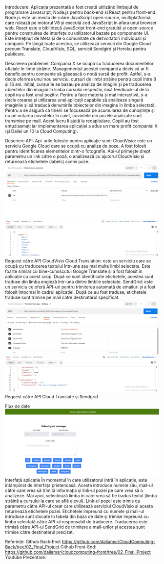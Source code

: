 Introducere:
Aplicația prezentată a fost creată utilizând limbajul de programare Javascript, Node.js pentru back-end si React pentru front-end. Node.js este un mediu de rulare JavaScript open-source, multiplatformă, care rulează pe motorul V8 și execută cod JavaScript în afara unui browser web. React este o bibliotecă JavaScript front-end gratuită și open-source pentru construirea de interfețe cu utilizatorul bazate pe componente UI. Este întreținut de Meta și de o comunitate de dezvoltatori individuali și companii. Pe lângă toate acestea, se utilizează servicii din Google Cloud precum Translate, CloudVisio, SQL, servicii Sendgird și Heroku pentru publicare.

Descrierea problemei:
Compania X se ocupă cu traducerea documentelor oficiale în limbi străine. Managementul acestei companii a decis că ar fi benefic pentru companie să găsească o nouă sursă de profit. Astfel, s-a decis oferirea unui nou serviciu: cursuri de limbi străine pentru copii între 8 și 16 ani. Inițial, cursurile se bazau pe analiza de imagini și pe traducerea obiectelor din imagini în limba cursului respectiv, însă feedback-ul de la copii nu a fost unul pozitiv. Pentru a face materia și mai interactivă, s-a decis crearea și utilizarea unei aplicații capabile să analizeze singură imaginile și să traducă denumirile obiectelor din imagine în limba selectată. Pentru a se asigură că tinerii se focusează pe acumularea de cunoștințe și nu pe notarea cuvintelor în caiet, cuvintele din pozele analizate sunt transmise pe mail. Acest lucru îi ajută la recapitulare. Copiii au fost entuziasmați iar implementarea aplicației a adus un mare profit companiei X (și Daliei un 10 la Cloud Computing).

Descriere API:
Api-urile folosite pentru aplicație sunt:
CloudVisio: este un serviciu Google Cloud care se ocupă cu analiza de poze. A fost folosit pentru identificarea elementelor dintr-o fotografie. Api-ul primește drept parametru un link către o poză, o analizează cu ajutorul CloudVisio și returnează etichetele (labels) acelei poze.
![](Pictures/CloudVisio_Req.png)
Request către API CloudVisio
Cloud Translation: este un serviciu care se ocupă cu traducerea textului într-una sau mai multe limbi selectate. Este foarte similar cu bine-cunoscutul Google Translate și a fost folosit în aplicație cu acest scop. După ce sunt identificate etichetele, acestea sunt traduse din limba engleză într-una dintre limbile selectate.
SendGrid: este un serviciu ce oferă API-uri pentru trimiterea automată de emailuri și a fost folosit întocmai în cadrul aplicației. După ce au fost traduse, etichetele traduse sunt trimise pe mail către destinatarul specificat.
![](Pictures/Translate_Mail_Req.png)
Request către API Cloud Translate și Sendgrid

Flux de date
![](Pictures/Interface.png)
Interfață aplicație
În momentul în care utilizatorul intră în aplicație, este întâmpinat de interfața prietenoasă. Acesta introduce numele său, mail-ul către care vrea să trimită informația și link-ul pozei pe care vrea să o analizeze. Mai apoi, selectează limba în care vrea să fie tradus textul (limba străină a cursului la care se află elevul). Link-ul pozei este trimis ca parametru către API-ul creat care utilizează serviciul CloudVisio și acesta returnează etichetele pozei. Etichetele împreună cu numele și mail-ul introduse sunt stocate în tabela din baza de date și trimise împreună cu limba selectată către API-ul responsabil de traducere. Traducerea este trimisă către API-ul SendGrid de trimitere a mail-urilor și acestea sunt trimise către destinatarul precizat.

Referințe:
Github Back-End: https://github.com/daliamsr/CloudComputing-Back/tree/02_Final_Project
Github Front-End: https://github.com/daliamsr/cloudcomputing-front/tree/02_Final_Project
Youtube Prezentare:

